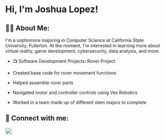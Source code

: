 <h1>Hi, I'm Joshua Lopez!

<h2>👨‍💻 About Me: </h2>
I'm a sophomore majoring in Computer Science at California State University, Fullerton. At the moment, I'm interested in learning more about virtual reality, game development, cybersecurity, data analysis, and more.


* 📺 Software Development Projects:  </h2>
Rover Project

- Created base code for rover movement functions
  
- Helped assemble rover parts
  
- Navigated motor and controller controls using Vex Robotics
  
- Worked in a team made up of different stem majors to complete


<h2> 🤳 Connect with me:</h2>

[<img align="left" alt="https://www.linkedin.com/in/joshua-lopez-811758252/" width="22px" src="https://cdn.jsdelivr.net/npm/simple-icons@v3/icons/linkedin.svg" />][linkedin]



[linkedin]: https://www.linkedin.com/in/joshua-lopez-811758252/


